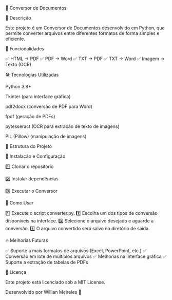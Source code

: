 📝 Conversor de Documentos

📌 Descrição

Este projeto é um Conversor de Documentos desenvolvido em Python, que permite converter arquivos entre diferentes formatos de forma simples e eficiente.

🚀 Funcionalidades

✅ HTML → PDF
✅ PDF → Word
✅ TXT → PDF
✅ TXT → Word
✅ Imagem → Texto (OCR)

🛠️ Tecnologias Utilizadas

Python 3.8+

Tkinter (para interface gráfica)

pdf2docx (conversão de PDF para Word)

fpdf (geração de PDFs)

pytesseract (OCR para extração de texto de imagens)

PIL (Pillow) (manipulação de imagens)

📂 Estrutura do Projeto

🔧 Instalação e Configuração

1️⃣ Clonar o repositório

2️⃣ Instalar dependências

3️⃣ Executar o Conversor

🎯 Como Usar

1️⃣ Execute o script converter.py.
2️⃣ Escolha um dos tipos de conversão disponíveis na interface.
3️⃣ Selecione o arquivo desejado e aguarde a conversão.
4️⃣ O arquivo convertido será salvo no diretório de saída.

🔥 Melhorias Futuras

✅ Suporte a mais formatos de arquivos (Excel, PowerPoint, etc.)
✅ Conversão em lote de múltiplos arquivos
✅ Melhorias na interface gráfica
✅ Suporte a extração de tabelas de PDFs

📜 Licença

Este projeto está licenciado sob a MIT License.

Desenvolvido por Willian Meireles 🚀
